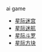 ai game
- [星际迷宫](./星际迷宫/index.html)
- [星际迷航](./星际迷航/index.html)
- [星际斗罗](./星际斗罗/index.html)
- [星际方块](./星际方块/index.html)

